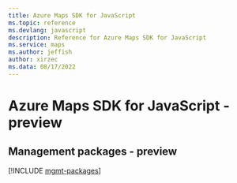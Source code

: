 ```yaml
---
title: Azure Maps SDK for JavaScript
ms.topic: reference
ms.devlang: javascript
description: Reference for Azure Maps SDK for JavaScript
ms.service: maps
ms.author: jeffish
author: xirzec
ms.data: 08/17/2022
---
```

# Azure Maps SDK for JavaScript - preview

## Management packages - preview
[!INCLUDE [mgmt-packages](maps-mgmt-index.md)]